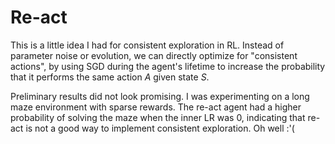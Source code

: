 # Re-act

This is a little idea I had for consistent exploration in RL. Instead of parameter noise or evolution, we can directly optimize for "consistent actions", by using SGD during the agent's lifetime to increase the probability that it performs the same action *A* given state *S*.

Preliminary results did not look promising. I was experimenting on a long maze environment with sparse rewards. The re-act agent had a higher probability of solving the maze when the inner LR was 0, indicating that re-act is not a good way to implement consistent exploration. Oh well :'(
